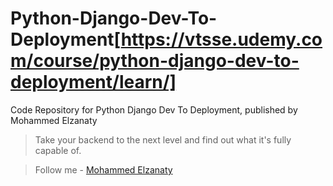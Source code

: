 # Python-Django-Dev-To-Deployment[https://vtsse.udemy.com/course/python-django-dev-to-deployment/learn/]
Code Repository for Python Django Dev To Deployment, published by Mohammed Elzanaty


> Take your backend to the next level and find out what it's fully capable of.

> Follow me - [Mohammed Elzanaty](https://www.linkedin.com/in/mohammedelzanaty129/)
